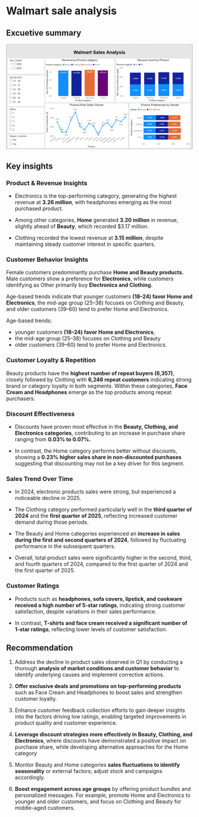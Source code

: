# Walmart sale analysis

## Excuetive summary

![Walmart sales analysis dashbord](/Walmart/Walmart%20dashboard.png)

## **Key insights**

### Product & Revenue Insights

- Electronics is the top-performing category, generating the highest revenue at **3.26 million**, with headphones emerging as the most purchased product.

- Among other categories, **Home** generated **3.20 million** in revenue, slightly ahead of **Beauty**, which recorded $3.17 million.

- Clothing recorded the lowest revenue at **3.15 million**, despite maintaining steady customer interest in specific quarters.

### Customer Behavior Insights

Female customers predominantly purchase **Home and Beauty products.** Male customers show a preference for **Electronics**, while customers identifying as Other primarily buy **Electronics and Clothing.**

Age-based trends indicate that younger customers **(18–24) favor Home and Electronics**, the mid-age group (25–38) focuses on Clothing and Beauty, and older customers (39–60) tend to prefer Home and Electronics.

Age-based trends:

- younger customers **(18–24) favor Home and Electronics**,
- the mid-age group (25–38) focuses on Clothing and Beauty
- older customers (39–60) tend to prefer Home and Electronics.

### Customer Loyalty & Repetition

Beauty products have the **highest number of repeat buyers (6,357)**, closely followed by Clothing with **6,246 repeat customers** indicating strong brand or category loyalty in both segments. Within these categories, **Face Cream and Headphones** emerge as the top products among repeat purchasers.

### Discount Effectiveness

- Discounts have proven most effective in the **Beauty, Clothing, and Electronics categories**, contributing to an increase in purchase share ranging from **0.03% to 0.07%.**

- In contrast, the Home category performs better without discounts, showing a **0.23% higher sales share in non-discounted purchases** suggesting that discounting may not be a key driver for this segment.

### Sales Trend Over Time

- In 2024, electronic products sales were strong, but experienced a noticeable decline in 2025.

- The Clothing category performed particularly well in the **third quarter of 2024** and the **first quarter of 2025**, reflecting increased customer demand during those periods.

- The Beauty and Home categories experienced an **increase in sales during the first and second quarters of 2024**, followed by fluctuating performance in the subsequent quarters.

- Overall, total product sales were significantly higher in the second, third, and fourth quarters of 2024, compared to the first quarter of 2024 and the first quarter of 2025.

### Customer Ratings

- Products such as **headphones, sofa covers, lipstick, and cookware received a high number of 5-star ratings**, indicating strong customer satisfaction, despite variations in their sales performance.

- In contrast, **T-shirts and face cream received a significant number of 1-star ratings**, reflecting lower levels of customer satisfaction.

## **Recommendation**

1. Address the decline in product sales observed in Q1 by conducting a thorough **analysis of market conditions and customer behavior** to identify underlying causes and implement corrective actions.

2. **Offer exclusive deals and promotions on top-performing products** such as Face Cream and Headphones to boost sales and strengthen customer loyalty.

3. Enhance customer feedback collection efforts to gain deeper insights into the factors driving low ratings, enabling targeted improvements in product quality and customer experience.

4. **Leverage discount strategies more effectively in Beauty, Clothing, and Electronics**, where discounts have demonstrated a positive impact on purchase share, while developing alternative approaches for the Home category

5. Monitor Beauty and Home categories **sales fluctuations to identify seasonality** or external factors; adjust stock and campaigns accordingly.

6. **Boost engagement across age groups** by offering product bundles and personalized messages. For example, promote Home and Electronics to younger and older customers, and focus on Clothing and Beauty for middle-aged customers.

